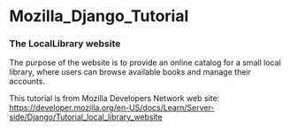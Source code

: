 # Mozilla_Django_Tutorial

### The LocalLibrary website

The purpose of the website is to provide an online catalog for a small local library, where users can browse available books and manage their accounts.

This tutorial is from Mozilla Developers Network web site:  https://developer.mozilla.org/en-US/docs/Learn/Server-side/Django/Tutorial_local_library_website
